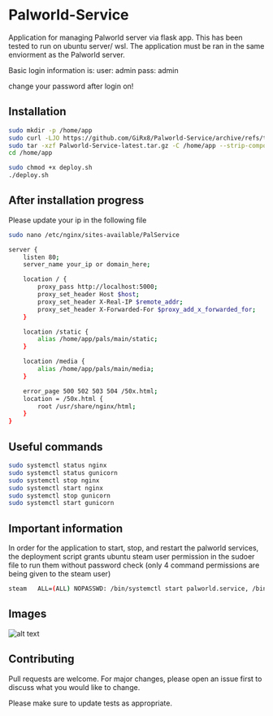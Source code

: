 # Palworld-Service
Application for managing Palworld server via flask app.
This has been tested to run on ubuntu server/ wsl.
The application must be ran in the same enviorment as the Palworld server.

Basic login information is:
user: admin
pass: admin

change your password after login on!

## Installation

```bash
sudo mkdir -p /home/app
sudo curl -LJO https://github.com/GiRx8/Palworld-Service/archive/refs/tags/latest.tar.gz
sudo tar -xzf Palworld-Service-latest.tar.gz -C /home/app --strip-components=1
cd /home/app
```

```bash
sudo chmod +x deploy.sh
./deploy.sh
```

## After installation progress
Please update your ip in the following file
```bash
sudo nano /etc/nginx/sites-available/PalService
```
```bash
server {
    listen 80;
    server_name your_ip or domain_here;

    location / {
        proxy_pass http://localhost:5000;
        proxy_set_header Host $host;
        proxy_set_header X-Real-IP $remote_addr;
        proxy_set_header X-Forwarded-For $proxy_add_x_forwarded_for;
    }

    location /static {
        alias /home/app/pals/main/static;
    }

    location /media {
        alias /home/app/pals/main/media;
    }

    error_page 500 502 503 504 /50x.html;
    location = /50x.html {
        root /usr/share/nginx/html;
    }
}
```
## Useful commands

```bash
sudo systemctl status nginx 
sudo systemctl status gunicorn
sudo systemctl stop nginx
sudo systemctl start nginx 
sudo systemctl stop gunicorn
sudo systemctl start gunicorn
```
## Important information
In order for the application to start, stop, and restart the palworld services, the deployment script grants ubuntu steam user permission in the sudoer file to run them without password check (only 4 command permissions are being given to the steam user)

```bash
steam   ALL=(ALL) NOPASSWD: /bin/systemctl start palworld.service, /bin/systemctl stop palworld.service, /bin/systemctl restart palworld.service, /bin/systemctl is-active palworld.service
```

## Images
![alt text](https://i.postimg.cc/xfNT6K2W/palworld.png)
## Contributing

Pull requests are welcome. For major changes, please open an issue first
to discuss what you would like to change.

Please make sure to update tests as appropriate.